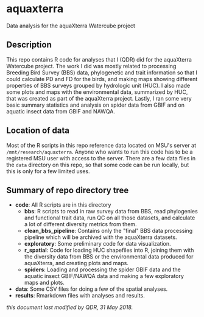 # aquaxterra

Data analysis for the aquaXterra Watercube project

## Description

This repo contains R code for analyses that I (QDR) did for the aquaXterra Watercube project. The work I did was mostly related to processing Breeding Bird Survey (BBS) data, phylogenetic and trait information so that I could calculate PD and FD for the birds, and making maps showing different properties of BBS surveys grouped by hydrologic unit (HUC). I also made some plots and maps with the environmental data, summarized by HUC, that was created as part of the aquaXterra project. Lastly, I ran some very basic summary statistics and analysis on spider data from GBIF and on aquatic insect data from GBIF and NAWQA.

## Location of data

Most of the R scripts in this repo reference data located on MSU's server at `/mnt/research/aquaxterra`. Anyone who wants to run this code has to be a registered MSU user with access to the server. There are a few data files in the `data` directory on this repo, so that some code can be run locally, but this is only for a few limited uses.

## Summary of repo directory tree

- **code**: All R scripts are in this directory
	- **bbs**: R scripts to read in raw survey data from BBS, read phylogenies and functional trait data, run QC on all those datasets, and calculate a lot of different diversity metrics from them.
	- **clean_bbs_pipeline**: Contains only the "final" BBS data processing pipeline which will be archived with the aquaXterra datasets.
	- **exploratory**: Some preliminary code for data visualization.
	- **r_spatial**: Code for loading HUC shapefiles into R, joining them with the diversity data from BBS or the environmental data produced for aquaXterra, and creating plots and maps.
	- **spiders**: Loading and processing the spider GBIF data and the aquatic insect GBIF/NAWQA data and making a few exploratory maps and plots.
- **data**: Some CSV files for doing a few of the spatial analyses.
- **results**: Rmarkdown files with analyses and results.

*this document last modified by QDR, 31 May 2018.* 


